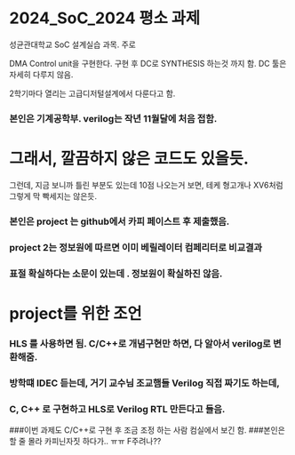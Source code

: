 # 2024_SoC_2024 평소 과제

성균관대학교 SoC 설계실습 과목.
주로

DMA Control unit을 구현한다.
구현 후 DC로 SYNTHESIS 하는것 까지 함.
DC 툴은 자세히 다루지 않음.

2학기마다 열리는 고급디저털설계에서 다룬다고 함.

### 본인은 기계공학부. verilog는 작년 11월달에 처음 접함.
# 그래서, 깔끔하지 않은 코드도 있을듯.
그런데, 지금 보니까 틀린 부분도 있는데 10점 나오는거 보면, 테케 형고개나 XV6처럼
그렇게 막 빡세지는 않은듯.


### 본인은 project 는 github에서 카피 페이스트 후 제출했음.


### project 2는 정보원에 따르면 이미 베릴레이터 컴페리터로 비교결과
### 표절 확실하다는 소문이 있는데 . 정보원이 확실하진 않음.

# project를 위한 조언

### HLS 를 사용하면 됨. C/C++로 개념구현만 하면, 다 알아서 verilog로 변환해줌.
### 방학떄 IDEC 듣는데, 거기 교수님 조교햄들 Verilog 직접 짜기도 하는데, 
### C, C++ 로 구현하고 HLS로 Verilog RTL 만든다고 들음.

###이번 과제도 C/C++로 구현 후 조금 조정 하는 사람 컴실에서 보긴 함.
###본인은 할 줄 몰라 카피닌자짓 하다가.. ㅠㅠ F주려나??
